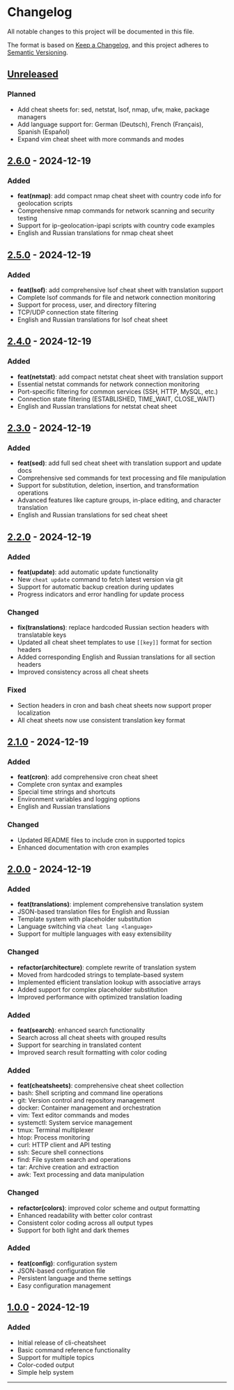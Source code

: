 # Changelog

All notable changes to this project will be documented in this file.

The format is based on [Keep a Changelog](https://keepachangelog.com/en/1.0.0/),
and this project adheres to [Semantic Versioning](https://semver.org/spec/v2.0.0.html).

## [Unreleased]

### Planned
- Add cheat sheets for: sed, netstat, lsof, nmap, ufw, make, package managers
- Add language support for: German (Deutsch), French (Français), Spanish (Español)
- Expand vim cheat sheet with more commands and modes

## [2.6.0] - 2024-12-19

### Added
- **feat(nmap)**: add compact nmap cheat sheet with country code info for geolocation scripts
- Comprehensive nmap commands for network scanning and security testing
- Support for ip-geolocation-ipapi scripts with country code examples
- English and Russian translations for nmap cheat sheet

## [2.5.0] - 2024-12-19

### Added
- **feat(lsof)**: add comprehensive lsof cheat sheet with translation support
- Complete lsof commands for file and network connection monitoring
- Support for process, user, and directory filtering
- TCP/UDP connection state filtering
- English and Russian translations for lsof cheat sheet

## [2.4.0] - 2024-12-19

### Added
- **feat(netstat)**: add compact netstat cheat sheet with translation support
- Essential netstat commands for network connection monitoring
- Port-specific filtering for common services (SSH, HTTP, MySQL, etc.)
- Connection state filtering (ESTABLISHED, TIME_WAIT, CLOSE_WAIT)
- English and Russian translations for netstat cheat sheet

## [2.3.0] - 2024-12-19

### Added
- **feat(sed)**: add full sed cheat sheet with translation support and update docs
- Comprehensive sed commands for text processing and file manipulation
- Support for substitution, deletion, insertion, and transformation operations
- Advanced features like capture groups, in-place editing, and character translation
- English and Russian translations for sed cheat sheet

## [2.2.0] - 2024-12-19

### Added
- **feat(update)**: add automatic update functionality
- New `cheat update` command to fetch latest version via git
- Support for automatic backup creation during updates
- Progress indicators and error handling for update process

### Changed
- **fix(translations)**: replace hardcoded Russian section headers with translatable keys
- Updated all cheat sheet templates to use `[[key]]` format for section headers
- Added corresponding English and Russian translations for all section headers
- Improved consistency across all cheat sheets

### Fixed
- Section headers in cron and bash cheat sheets now support proper localization
- All cheat sheets now use consistent translation key format

## [2.1.0] - 2024-12-19

### Added
- **feat(cron)**: add comprehensive cron cheat sheet
- Complete cron syntax and examples
- Special time strings and shortcuts
- Environment variables and logging options
- English and Russian translations

### Changed
- Updated README files to include cron in supported topics
- Enhanced documentation with cron examples

## [2.0.0] - 2024-12-19

### Added
- **feat(translations)**: implement comprehensive translation system
- JSON-based translation files for English and Russian
- Template system with placeholder substitution
- Language switching via `cheat lang <language>`
- Support for multiple languages with easy extensibility

### Changed
- **refactor(architecture)**: complete rewrite of translation system
- Moved from hardcoded strings to template-based system
- Implemented efficient translation lookup with associative arrays
- Added support for complex placeholder substitution
- Improved performance with optimized translation loading

### Added
- **feat(search)**: enhanced search functionality
- Search across all cheat sheets with grouped results
- Support for searching in translated content
- Improved search result formatting with color coding

### Added
- **feat(cheatsheets)**: comprehensive cheat sheet collection
- bash: Shell scripting and command line operations
- git: Version control and repository management
- docker: Container management and orchestration
- vim: Text editor commands and modes
- systemctl: System service management
- tmux: Terminal multiplexer
- htop: Process monitoring
- curl: HTTP client and API testing
- ssh: Secure shell connections
- find: File system search and operations
- tar: Archive creation and extraction
- awk: Text processing and data manipulation

### Changed
- **refactor(colors)**: improved color scheme and output formatting
- Enhanced readability with better color contrast
- Consistent color coding across all output types
- Support for both light and dark themes

### Added
- **feat(config)**: configuration system
- JSON-based configuration file
- Persistent language and theme settings
- Easy configuration management

## [1.0.0] - 2024-12-19

### Added
- Initial release of cli-cheatsheet
- Basic command reference functionality
- Support for multiple topics
- Color-coded output
- Simple help system

[Unreleased]: https://github.com/mrvi0/cli-cheatsheet/compare/v2.6.0...HEAD
[2.6.0]: https://github.com/mrvi0/cli-cheatsheet/compare/v2.5.0...v2.6.0
[2.5.0]: https://github.com/mrvi0/cli-cheatsheet/compare/v2.4.0...v2.5.0
[2.4.0]: https://github.com/mrvi0/cli-cheatsheet/compare/v2.3.0...v2.4.0
[2.3.0]: https://github.com/mrvi0/cli-cheatsheet/compare/v2.2.0...v2.3.0
[2.2.0]: https://github.com/mrvi0/cli-cheatsheet/compare/v2.1.0...v2.2.0
[2.1.0]: https://github.com/mrvi0/cli-cheatsheet/compare/v2.0.0...v2.1.0
[2.0.0]: https://github.com/mrvi0/cli-cheatsheet/compare/v1.0.0...v2.0.0
[1.0.0]: https://github.com/mrvi0/cli-cheatsheet/releases/tag/v1.0.0

--- 